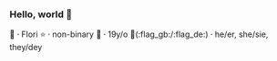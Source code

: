 ### Hello, world 👋
:blossom: ⸱ Flori
:star: ⸱ non-binary
:adult: ⸱ 19y/o
:bust_in_silhouette:(:flag_gb:/:flag_de:) ⸱ he/er, she/sie, they/dey


<!--
**bitfl0wer/bitfl0wer** is a ✨ _special_ ✨ repository because its `README.md` (this file) appears on your GitHub profile.

Here are some ideas to get you started:

- 🔭 I’m currently working on ...
- 🌱 I’m currently learning ...
- 👯 I’m looking to collaborate on ...
- 🤔 I’m looking for help with ...
- 💬 Ask me about ...
- 📫 How to reach me: ...
- 😄 Pronouns: ...
- ⚡ Fun fact: ...
-->
